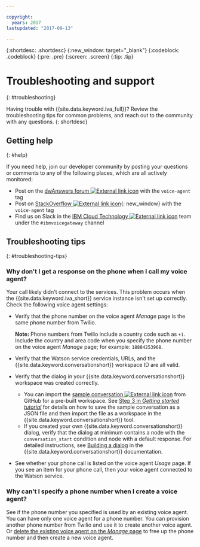 ```yaml
---

copyright:
  years: 2017
lastupdated: "2017-09-13"

---
```


{:shortdesc: .shortdesc}
{:new_window: target="_blank"}
{:codeblock: .codeblock}
{:pre: .pre}
{:screen: .screen}
{:tip: .tip}

# Troubleshooting and support
{: #troubleshooting}

Having trouble with {{site.data.keyword.iva_full}}? Review the troubleshooting tips for common problems, and reach out to the community with any questions.
{: shortdesc}

## Getting help
{: #help}

If you need help, join our developer community by posting your questions or comments to any of the following places, which are all actively monitored:
* Post on the [dwAnswers forum ![External link icon](../../icons/launch-glyph.svg "External link icon")](https://developer.ibm.com/answers/topics/voice-agent/) with the `voice-agent` tag
* Post on [StackOverflow ![External link icon](../../icons/launch-glyph.svg "External link icon")](http://stackoverflow.com/questions/tagged/voice-agent){: new_window} with the `voice-agent` tag
* Find us on Slack in the [IBM Cloud Technology ![External link icon](../../icons/launch-glyph.svg "External link icon")](https://slack-invite-ibm-cloud-tech.mybluemix.net/) team under the `#ibmvoicegateway` channel

## Troubleshooting tips
{: #troubleshooting-tips}

### Why don't I get a response on the phone when I call my voice agent?

Your call likely didn't connect to the services. This problem occurs when the {{site.data.keyword.iva_short}} service instance isn't set up correctly. Check the following voice agent settings:

* Verify that the phone number on the voice agent _Manage_ page is the same phone number from Twilio.

   **Note:** Phone numbers from Twilio include a country code such as `+1`. Include the country and area code when you specify the phone number on the voice agent _Manage_ page; for example: `18884253968`.
* Verify that the Watson service credentials, URLs, and the {{site.data.keyword.conversationshort}} workspace ID are all valid.
* Verify that the dialog in your {{site.data.keyword.conversationshort}} workspace was created correctly.
  * You can import the [sample conversation ![External link icon](../../icons/launch-glyph.svg "External link icon")](https://github.com/WASdev/sample.voice.gateway/blob/master/conversation/voice-gateway-conversation-en.json) from GitHub for a pre-built workspace. See [Step 3 in *Getting started tutorial*](getting-started.html#step3) for details on how to save the sample conversation as a JSON file and then import the file as a workspace in the {{site.data.keyword.conversationshort}} tool.
  * If you created your own {{site.data.keyword.conversationshort}} dialog, verify that the dialog at minimum contains a node with the `conversation_start` condition and node with a default response. For detailed instructions, see [Building a dialog](../conversation/dialog-build.html) in the {{site.data.keyword.conversationshort}} documentation.
* See whether your phone call is listed on the voice agent _Usage_ page. If you see an item for your phone call, then your voice agent connected to the Watson service.

### Why can't I specify a phone number when I create a voice agent?

See if the phone number you specified is used by an existing voice agent. You can have only one voice agent for a phone number. You can provision another phone number from Twilio and use it to create another voice agent. Or [delete the existing voice agent on the _Manage_ page](managing.html#delete_instance) to free up the phone number and then create a new voice agent.
